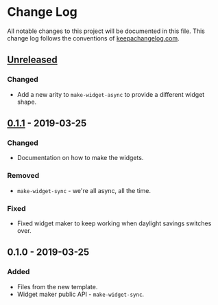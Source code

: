 # Change Log
All notable changes to this project will be documented in this file. This change log follows the conventions of [keepachangelog.com](http://keepachangelog.com/).

## [Unreleased]
### Changed
- Add a new arity to `make-widget-async` to provide a different widget shape.

## [0.1.1] - 2019-03-25
### Changed
- Documentation on how to make the widgets.

### Removed
- `make-widget-sync` - we're all async, all the time.

### Fixed
- Fixed widget maker to keep working when daylight savings switches over.

## 0.1.0 - 2019-03-25
### Added
- Files from the new template.
- Widget maker public API - `make-widget-sync`.

[Unreleased]: https://github.com/your-name/kaveh-nikhil/compare/0.1.1...HEAD
[0.1.1]: https://github.com/your-name/kaveh-nikhil/compare/0.1.0...0.1.1
